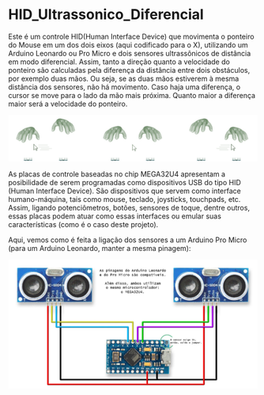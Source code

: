 # HID_Ultrassonico_Diferencial

Este é um controle HID(Human Interface Device) que movimenta o  ponteiro do Mouse em um dos dois eixos (aqui codificado para o X), utilizando um Arduino Leonardo ou Pro Micro e dois sensores ultrassônicos de distância em modo diferencial. Assim, tanto a direção quanto a velocidade do ponteiro são calculadas pela diferença da distância entre dois obstáculos, por exemplo duas mãos. Ou seja, se as duas mãos estiverem à mesma distância dos sensores, não há movimento. Caso haja uma diferença, o cursor se move para o lado da mão mais próxima. Quanto maior a diferença maior será a velocidade do ponteiro.

<img src="images/Ponteiro_Dif.jpg" />

As placas de controle baseadas no chip MEGA32U4 apresentam a posibilidade de serem programadas como dispositivos USB do tipo HID (Human Interface Device). São dispositivos que servem como interface humano-máquina, tais como mouse, teclado, joysticks, touchpads, etc. Assim, ligando potenciômetros, botões, sensores de toque, dentre outros, essas placas podem atuar como essas interfaces ou emular suas características (como é o caso deste projeto).

Aqui, vemos como é feita a ligação dos sensores a um Arduino Pro Micro (para um Arduino Leonardo, manter a mesma pinagem):

<img src="images/Mouse_US_Dif.jpg" />
